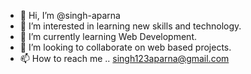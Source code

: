 - 👋 Hi, I’m @singh-aparna
- 👀 I’m interested in learning new skills and technology.
- 🌱 I’m currently learning Web Development.
- 💞️ I’m looking to collaborate on web based projects.
- 📫 How to reach me ..  singh123aparna@gmail.com

<!---
singh-aparna/singh-aparna is a ✨ special ✨ repository because its `README.md` (this file) appears on your GitHub profile.
You can click the Preview link to take a look at your changes.
--->
